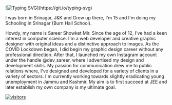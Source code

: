 [![Typing SVG](https://readme-typing-svg.demolab.com?font=Fira+Code&pause=1000&width=435&lines=Howdy%2C+my+name+is+Sareer+Showket+Mir.)](https://git.io/typing-svg)

I was born in Srinagar, J&K and Grew up there, I'm 15 and I'm doing my Schooling in Srinagar (Burn Hall School). 

Howdy, my name is Sareer Showket Mir. Since the age of 12, I've had a keen interest in computer science. I'm a web developer and creative graphic designer with original ideas and a distinctive approach to images. As the COVID Lockdown began, I did begin my graphic design career without any professional direction. After that, I launched my own Instagram account under the handle @dev_sareer, where I advertised my design and development skills. My passion for communication drew me to public relations where, I've designed and developed for a variety of clients in a variety of sectors. I'm currently working towards slightly eradicating young unemployment in Jammu and Kashmir. My aim is to first succeed at JEE and later establish my own company is my ultimate goal.





 <a href="https://github.com/ellerbrock/open-source-badges/">
        <img width=""auto"  alt="visitors" src="https://visitor-badge.laobi.icu/badge?page_id=mirsareer.mirsareer" />
 </a>

